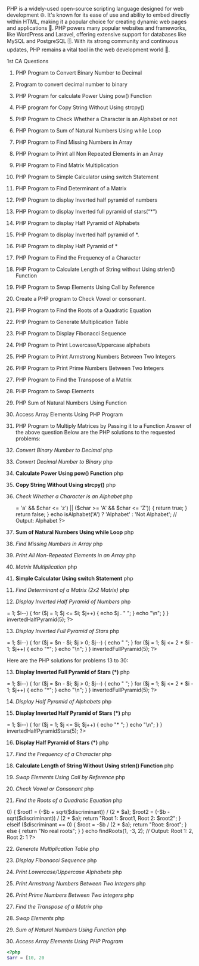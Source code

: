 PHP is a widely-used open-source scripting language designed for web development 🌐. It's known for its ease of use and ability to embed directly within HTML, making it a popular choice for creating dynamic web pages and applications 📄. PHP powers many popular websites and frameworks, like WordPress and Laravel, offering extensive support for databases like MySQL and PostgreSQL 🗄️. With its strong community and continuous updates, PHP remains a vital tool in the web development world 🚀.


 1st CA Questions
 1.	PHP Program to Convert Binary Number to Decimal
2.	Program to convert decimal number to binary
3.	PHP Program for calculate Power Using pow() Function
4.	PHP program for Copy String Without Using strcpy()
5.	PHP Program to Check Whether a Character is an Alphabet or not
6.	PHP Program to Sum of Natural Numbers Using while Loop
7.	PHP Program to Find Missing Numbers in Array
8.	PHP Program to Print all Non Repeated Elements in an Array
9.	PHP Program to Find Matrix Multiplication
10.	PHP Program to Simple Calculator using switch Statement
11.	PHP Program to Find Determinant of a Matrix
12.	PHP Program to display Inverted half pyramid of numbers
13.	PHP Program to display Inverted full pyramid of stars(“*”)
14.	PHP Program to display Half Pyramid of Alphabets
15.	PHP Program to display Inverted half pyramid of *.
16.	PHP Program to display Half Pyramid of *
17.	PHP Program to Find the Frequency of a Character
18.	PHP Program to Calculate Length of String without Using strlen() Function
19.	PHP Program to Swap Elements Using Call by Reference
20.	Create a PHP program to Check Vowel or consonant.
21.	PHP Program to Find the Roots of a Quadratic Equation
22.	PHP Program to Generate Multiplication Table
23.	PHP Program to Display Fibonacci Sequence
24.	PHP Program to Print Lowercase/Uppercase alphabets
25.	PHP Program to Print Armstrong Numbers Between Two Integers
26.	PHP Program to Print Prime Numbers Between Two Integers
27.	PHP Program to Find the Transpose of a Matrix
28.	PHP Program to Swap Elements
29.	PHP Sum of Natural Numbers Using Function
30.	Access Array Elements Using PHP Program
31.	PHP Program to Multiply Matrices by Passing it to a Function
Answer of the above question
Below are the PHP solutions to the requested problems:

1. *Convert Binary Number to Decimal*
   php
   <?php
   function binaryToDecimal($binary) {
       return bindec($binary);
   }

   echo binaryToDecimal('1011'); // Output: 11
   ?>
   

2. *Convert Decimal Number to Binary*
   php
   <?php
   function decimalToBinary($decimal) {
       return decbin($decimal);
   }

   echo decimalToBinary(11); // Output: 1011
   ?>
   

3. **Calculate Power Using pow() Function**
   php
   <?php
   echo pow(2, 3); // Output: 8
   ?>
   

4. **Copy String Without Using strcpy()**
   php
   <?php
   function copyString($str) {
       $newStr = '';
       for ($i = 0; isset($str[$i]); $i++) {
           $newStr .= $str[$i];
       }
       return $newStr;
   }

   echo copyString("Hello"); // Output: Hello
   ?>
   

5. *Check Whether a Character is an Alphabet*
   php
   <?php
   function isAlphabet($char) {
       if (($char >= 'a' && $char <= 'z') || ($char >= 'A' && $char <= 'Z')) {
           return true;
       }
       return false;
   }

   echo isAlphabet('A') ? 'Alphabet' : 'Not Alphabet'; // Output: Alphabet
   ?>
   

6. **Sum of Natural Numbers Using while Loop**
   php
   <?php
   $n = 10;
   $sum = 0;
   $i = 1;

   while ($i <= $n) {
       $sum += $i;
       $i++;
   }

   echo "Sum: $sum"; // Output: Sum: 55
   ?>
   

7. *Find Missing Numbers in Array*
   php
   <?php
   function findMissingNumbers($arr, $n) {
       $missing = [];
       for ($i = 1; $i <= $n; $i++) {
           if (!in_array($i, $arr)) {
               $missing[] = $i;
           }
       }
       return $missing;
   }

   $arr = [1, 2, 4, 6];
   print_r(findMissingNumbers($arr, 6)); // Output: [3, 5]
   ?>
   

8. *Print All Non-Repeated Elements in an Array*
   php
   <?php
   function nonRepeatedElements($arr) {
       $count = array_count_values($arr);
       $nonRepeated = array_filter($count, function($v) {
           return $v == 1;
       });
       return array_keys($nonRepeated);
   }

   $arr = [1, 2, 2, 3, 4, 4, 5];
   print_r(nonRepeatedElements($arr)); // Output: [1, 3, 5]
   ?>
   

9. *Matrix Multiplication*
   php
   <?php
   function multiplyMatrix($matrix1, $matrix2) {
       $result = [];
       for ($i = 0; $i < count($matrix1); $i++) {
           for ($j = 0; $j < count($matrix2[0]); $j++) {
               $result[$i][$j] = 0;
               for ($k = 0; $k < count($matrix2); $k++) {
                   $result[$i][$j] += $matrix1[$i][$k] * $matrix2[$k][$j];
               }
           }
       }
       return $result;
   }

   $matrix1 = [[1, 2], [3, 4]];
   $matrix2 = [[5, 6], [7, 8]];
   print_r(multiplyMatrix($matrix1, $matrix2));
   ?>
   

10. **Simple Calculator Using switch Statement**
   php
   <?php
   function calculator($num1, $num2, $operator) {
       switch ($operator) {
           case '+':
               return $num1 + $num2;
           case '-':
               return $num1 - $num2;
           case '*':
               return $num1 * $num2;
           case '/':
               return $num2 != 0 ? $num1 / $num2 : "Cannot divide by zero";
           default:
               return "Invalid operator";
       }
   }

   echo calculator(10, 5, '+'); // Output: 15
   ?>
   

11. *Find Determinant of a Matrix (2x2 Matrix)*
   php
   <?php
   function determinant2x2($matrix) {
       return ($matrix[0][0] * $matrix[1][1]) - ($matrix[0][1] * $matrix[1][0]);
   }

   $matrix = [[1, 2], [3, 4]];
   echo determinant2x2($matrix); // Output: -2
   ?>
   

12. *Display Inverted Half Pyramid of Numbers*
   php
   <?php
   function invertedHalfPyramid($n) {
       for ($i = $n; $i >= 1; $i--) {
           for ($j = 1; $j <= $i; $j++) {
               echo $j . " ";
           }
           echo "\n";
       }
   }

   invertedHalfPyramid(5);
   ?>
   

13. *Display Inverted Full Pyramid of Stars*
   php
   <?php
   function invertedFullPyramid($n) {
       for ($i = $n; $i >= 1; $i--) {
           for ($j = $n - $i; $j > 0; $j--) {
               echo " ";
           }
           for ($j = 1; $j <= 2 * $i - 1; $j++) {
               echo "*";
           }
           echo "\n";
       }
   }

   invertedFullPyramid(5);
   ?>

   Here are the PHP solutions for problems 13 to 30:

13. **Display Inverted Full Pyramid of Stars (*)**
   php
   <?php
   function invertedFullPyramid($n) {
       for ($i = $n; $i >= 1; $i--) {
           for ($j = $n - $i; $j > 0; $j--) {
               echo " ";
           }
           for ($j = 1; $j <= 2 * $i - 1; $j++) {
               echo "*";
           }
           echo "\n";
       }
   }

   invertedFullPyramid(5);
   ?>
   

14. *Display Half Pyramid of Alphabets*
   php
   <?php
   function halfPyramidAlphabets($n) {
       $alphabet = 'A';
       for ($i = 1; $i <= $n; $i++) {
           for ($j = 1; $j <= $i; $j++) {
               echo $alphabet . " ";
           }
           $alphabet++;
           echo "\n";
       }
   }

   halfPyramidAlphabets(5);
   ?>
   

15. **Display Inverted Half Pyramid of Stars (*)**
   php
   <?php
   function invertedHalfPyramidStars($n) {
       for ($i = $n; $i >= 1; $i--) {
           for ($j = 1; $j <= $i; $j++) {
               echo "* ";
           }
           echo "\n";
       }
   }

   invertedHalfPyramidStars(5);
   ?>
   

16. **Display Half Pyramid of Stars (*)**
   php
   <?php
   function halfPyramidStars($n) {
       for ($i = 1; $i <= $n; $i++) {
           for ($j = 1; $j <= $i; $j++) {
               echo "* ";
           }
           echo "\n";
       }
   }

   halfPyramidStars(5);
   ?>
   

17. *Find the Frequency of a Character*
   php
   <?php
   function characterFrequency($string, $char) {
       $count = 0;
       for ($i = 0; $i < strlen($string); $i++) {
           if ($string[$i] == $char) {
               $count++;
           }
       }
       return $count;
   }

   echo characterFrequency("hello world", "l"); // Output: 3
   ?>
   

18. **Calculate Length of String Without Using strlen() Function**
   php
   <?php
   function stringLength($string) {
       $length = 0;
       while (isset($string[$length])) {
           $length++;
       }
       return $length;
   }

   echo stringLength("Hello"); // Output: 5
   ?>
   

19. *Swap Elements Using Call by Reference*
   php
   <?php
   function swap(&$a, &$b) {
       $temp = $a;
       $a = $b;
       $b = $temp;
   }

   $x = 5;
   $y = 10;
   swap($x, $y);
   echo "x = $x, y = $y"; // Output: x = 10, y = 5
   ?>
   

20. *Check Vowel or Consonant*
   php
   <?php
   function checkVowelOrConsonant($char) {
       $char = strtolower($char);
       if ($char == 'a' || $char == 'e' || $char == 'i' || $char == 'o' || $char == 'u') {
           return "Vowel";
       } else {
           return "Consonant";
       }
   }

   echo checkVowelOrConsonant('A'); // Output: Vowel
   ?>
   

21. *Find the Roots of a Quadratic Equation*
   php
   <?php
   function findRoots($a, $b, $c) {
       $discriminant = $b * $b - 4 * $a * $c;

       if ($discriminant > 0) {
           $root1 = (-$b + sqrt($discriminant)) / (2 * $a);
           $root2 = (-$b - sqrt($discriminant)) / (2 * $a);
           return "Root 1: $root1, Root 2: $root2";
       } elseif ($discriminant == 0) {
           $root = -$b / (2 * $a);
           return "Root: $root";
       } else {
           return "No real roots";
       }
   }

   echo findRoots(1, -3, 2); // Output: Root 1: 2, Root 2: 1
   ?>
   

22. *Generate Multiplication Table*
   php
   <?php
   function multiplicationTable($num) {
       for ($i = 1; $i <= 10; $i++) {
           echo "$num x $i = " . ($num * $i) . "\n";
       }
   }

   multiplicationTable(5);
   ?>
   

23. *Display Fibonacci Sequence*
   php
   <?php
   function fibonacci($n) {
       $num1 = 0;
       $num2 = 1;
       $counter = 0;

       while ($counter < $n) {
           echo $num1 . " ";
           $num3 = $num2 + $num1;
           $num1 = $num2;
           $num2 = $num3;
           $counter++;
       }
   }

   fibonacci(10); // Output: 0 1 1 2 3 5 8 13 21 34
   ?>
   

24. *Print Lowercase/Uppercase Alphabets*
   php
   <?php
   function printAlphabets() {
       for ($char = 'a'; $char <= 'z'; $char++) {
           echo $char . " ";
       }
       echo "\n";
       for ($char = 'A'; $char <= 'Z'; $char++) {
           echo $char . " ";
       }
   }

   printAlphabets();
   ?>
   

25. *Print Armstrong Numbers Between Two Integers*
   php
   <?php
   function isArmstrong($num) {
       $sum = 0;
       $temp = $num;
       $n = strlen((string)$num);

       while ($temp != 0) {
           $digit = $temp % 10;
           $sum += pow($digit, $n);
           $temp = (int)($temp / 10);
       }

       return $sum == $num;
   }

   function armstrongNumbersBetween($start, $end) {
       for ($i = $start; $i <= $end; $i++) {
           if (isArmstrong($i)) {
               echo $i . " ";
           }
       }
   }

   armstrongNumbersBetween(1, 500);
   ?>
   

26. *Print Prime Numbers Between Two Integers*
   php
   <?php
   function isPrime($num) {
       if ($num <= 1) return false;
       for ($i = 2; $i <= sqrt($num); $i++) {
           if ($num % $i == 0) return false;
       }
       return true;
   }

   function primeNumbersBetween($start, $end) {
       for ($i = $start; $i <= $end; $i++) {
           if (isPrime($i)) {
               echo $i . " ";
           }
       }
   }

   primeNumbersBetween(1, 100);
   ?>
   

27. *Find the Transpose of a Matrix*
   php
   <?php
   function transposeMatrix($matrix) {
       $transpose = [];
       for ($i = 0; $i < count($matrix[0]); $i++) {
           for ($j = 0; $j < count($matrix); $j++) {
               $transpose[$i][$j] = $matrix[$j][$i];
           }
       }
       return $transpose;
   }

   $matrix = [[1, 2], [3, 4], [5, 6]];
   print_r(transposeMatrix($matrix));
   ?>
   

28. *Swap Elements*
   php
   <?php
   function swapElements(&$arr, $index1, $index2) {
       $temp = $arr[$index1];
       $arr[$index1] = $arr[$index2];
       $arr[$index2] = $temp;
   }

   $arr = [1, 2, 3, 4];
   swapElements($arr, 1, 3);
   print_r($arr); // Output: [1, 4, 3, 2]
   ?>
   

29. *Sum of Natural Numbers Using Function*
   php
   <?php
   function sumOfNaturalNumbers($n) {
       return $n * ($n + 1) / 2;
   }

   echo sumOfNaturalNumbers(10); // Output: 55
   ?>
   

30. *Access Array Elements Using PHP Program*
   ```php
   <?php
   $arr = [10, 20
